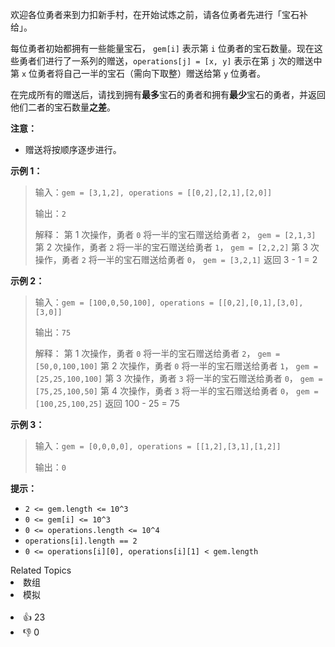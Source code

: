 欢迎各位勇者来到力扣新手村，在开始试炼之前，请各位勇者先进行「宝石补给」。

每位勇者初始都拥有一些能量宝石， `gem[i]` 表示第 `i` 位勇者的宝石数量。现在这些勇者们进行了一系列的赠送，`operations[j] = [x, y]` 表示在第 `j` 次的赠送中 第 `x` 位勇者将自己一半的宝石（需向下取整）赠送给第 `y` 位勇者。

在完成所有的赠送后，请找到拥有**最多**宝石的勇者和拥有**最少**宝石的勇者，并返回他们二者的宝石数量**之差**。

**注意：**
- 赠送将按顺序逐步进行。

**示例 1：**

> 输入：`gem = [3,1,2], operations = [[0,2],[2,1],[2,0]]`
>
> 输出：`2`
>
> 解释：
> 第 1 次操作，勇者 `0` 将一半的宝石赠送给勇者 `2`， `gem = [2,1,3]`
> 第 2 次操作，勇者 `2` 将一半的宝石赠送给勇者 `1`， `gem = [2,2,2]`
> 第 3 次操作，勇者 `2` 将一半的宝石赠送给勇者 `0`， `gem = [3,2,1]`
> 返回 3 - 1 = 2

**示例 2：**

> 输入：`gem = [100,0,50,100], operations = [[0,2],[0,1],[3,0],[3,0]]`
>
> 输出：`75`
>
> 解释：
> 第 1 次操作，勇者 `0` 将一半的宝石赠送给勇者 `2`， `gem = [50,0,100,100]`
> 第 2 次操作，勇者 `0` 将一半的宝石赠送给勇者 `1`， `gem = [25,25,100,100]`
> 第 3 次操作，勇者 `3` 将一半的宝石赠送给勇者 `0`， `gem = [75,25,100,50]`
> 第 4 次操作，勇者 `3` 将一半的宝石赠送给勇者 `0`， `gem = [100,25,100,25]`
> 返回 100 - 25 = 75

**示例 3：**

> 输入：`gem = [0,0,0,0], operations = [[1,2],[3,1],[1,2]]`
>
> 输出：`0`

**提示：**
- `2 <= gem.length <= 10^3`
- `0 <= gem[i] <= 10^3`
- `0 <= operations.length <= 10^4`
- `operations[i].length == 2`
- `0 <= operations[i][0], operations[i][1] < gem.length`

<div><div>Related Topics</div><div><li>数组</li><li>模拟</li></div></div><br><div><li>👍 23</li><li>👎 0</li></div>